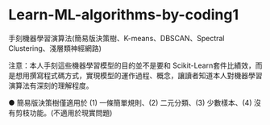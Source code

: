 # Learn-ML-algorithms-by-coding1

手刻機器學習演算法(簡易版決策樹、K-means、DBSCAN、Spectral Clustering、淺層類神經網路)

注意：本人手刻這些機器學習模型的目的並不是要和 Scikit-Learn套件比績效，而是想用撰寫程式碼方式，實現模型的運作過程、概念，讓讀者知道本人對機器學習演算法有深刻的理解程度。

● 簡易版決策樹僅適用於 (1) 一條簡單規則、(2) 二元分類、(3) 少數樣本、(4) 沒有剪枝功能。(不適用於現實問題)
